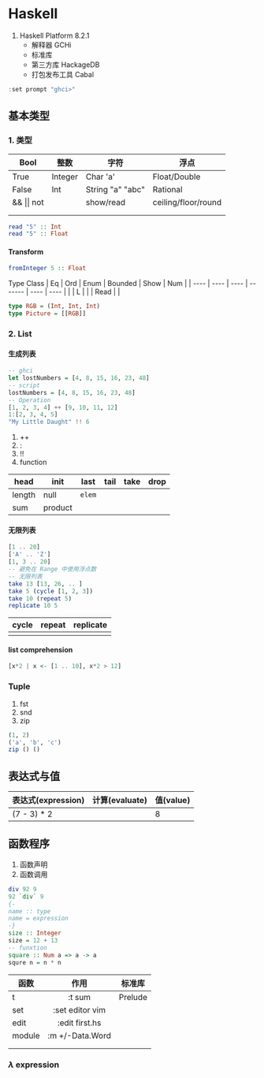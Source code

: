 # Haskell

1. Haskell Platform 8.2.1
   + 解释器 GCHi
   + 标准库
   + 第三方库 HackageDB
   + 打包发布工具 Cabal


```haskell
:set prompt "ghci>"
```




## 基本类型
### 1. 类型
| Bool        | 整数      | 字符               | 浮点                  |
| ----------- | ------- | ---------------- | ------------------- |
| True        | Integer | Char  'a'        | Float/Double        |
| False       | Int     | String "a" "abc" | Rational            |
| && \|\| not |         | show/read        | ceiling/floor/round |
|             |         |                  |                     |
|             |         |                  |                     |

```haskell
read "5" :: Int
read "5" :: Float
```

#### Transform

```haskell
fromInteger 5 :: Float
```
Type Class
| Eq   | Ord  | Enum | Bounded | Show | Num  |
| ---- | ---- | ---- | ------- | ---- | ---- |
|      | L    |      |         | Read |      |

```haskell
type RGB = (Int, Int, Int)
type Picture = [[RGB]]
```


### 2. List
#### 生成列表

```haskell
-- ghci
let lostNumbers = [4, 8, 15, 16, 23, 48]
-- script
lostNumbers = [4, 8, 15, 16, 23, 48]
-- Operation
[1, 2, 3, 4] ++ [9, 10, 11, 12]
1:[2, 3, 4, 5]
"My Little Daught" !! 6
```

1. ++
2. :
3. !!
4. function

| head   | init    | last   | tail | take | drop |
| ------ | ------- | ------ | ---- | ---- | ---- |
| length | null    | `elem` |      |      |      |
| sum    | product |        |      |      |      |

#### 无限列表
```haskell
[1 .. 20]
['A' .. 'Z']
[1, 3 .. 20]
-- 避免在 Range 中使用浮点数
-- 无限列表
take 13 [13, 26, .. ]
take 5 (cycle [1, 2, 3])
take 10 (repeat 5)
replicate 10 5
```

| cycle | repeat | replicate |
| ----- | ------ | --------- |
|       |        |           |

#### list comprehension

```haskell
[x*2 | x <- [1 .. 10], x*2 > 12]
```

### Tuple

1. fst
2. snd
3. zip


```haskell
(1, 2)
('a', 'b', 'c')
zip () ()
```



## 表达式与值

| 表达式(expression) | 计算(evaluate) | 值(value) |
| --------------- | ------------ | -------- |
| (7 - 3) * 2     |              | 8        |

## 函数程序

1. 函数声明
2. 函数调用

```haskell
div 92 9
92 `div` 9
{- 
name :: type
name = expression 
-}
size :: Integer
size = 12 + 13
-- funxtion
square :: Num a => a -> a
squre n = n * n 
```



| 函数     |        作用        |   标准库   |
| ------ | :--------------: | :-----: |
| t      |      :t sum      | Prelude |
| set    | :set editor vim  |         |
| edit   |  :edit first.hs  |         |
| module | :m  +/-Data.Word |         |
|        |                  |         |
|        |                  |         |

 ###  $\lambda$ expression

